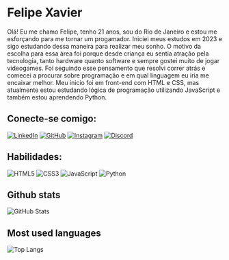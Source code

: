 # Felipe Xavier
Olá! Eu me chamo Felipe, tenho 21 anos, sou do Rio de Janeiro e estou me esforçando para me tornar um progamador. Iniciei meus estudos em 2023 e sigo estudando dessa maneira para realizar meu sonho. O motivo da escolha para essa área foi porque desde criança eu sentia atração pela tecnologia, tanto hardware quanto software e sempre gostei muito de jogar videogames. Foi seguindo esse pensamento que resolvi correr atrás e comecei a procurar sobre programação e em qual linguagem eu iria me encaixar melhor. Meu inicio foi em front-end com HTML e CSS, mas atualmente estou estudando lógica de programação utilizando JavaScript e também estou aprendendo Python.

## Conecte-se comigo:
[![LinkedIn](https://img.shields.io/badge/LinkedIn-0077B5?style=for-the-badge&logo=linkedin&logoColor=white)](https://www.linkedin.com/in/felipe-xavier-91a3582b5/)
[![GitHub](https://img.shields.io/badge/GitHub-100000?style=for-the-badge&logo=github&logoColor=white)](https://github.com/xXTHUND3RXx)
[![Instagram](https://img.shields.io/badge/-Instagram-%23E4405F?style=for-the-badge&logo=instagram&logoColor=white)](https://www.instagram.com/f3lip3xavier/)
[![Discord](https://img.shields.io/badge/Discord-7289DA?style=for-the-badge&logo=discord&logoColor=white)](https://discord.com/channels/@thunder9153/)

## Habilidades:
![HTML5](https://img.shields.io/badge/HTML5-E34F26?style=for-the-badge&logo=html5&logoColor=white)
![CSS3](https://img.shields.io/badge/CSS3-1572B6?style=for-the-badge&logo=css3&logoColor=white)
![JavaScript](https://img.shields.io/badge/JavaScript-F7DF1E?style=for-the-badge&logo=javascript&logoColor=black)
![Python](https://img.shields.io/badge/python-3670A0?style=for-the-badge&logo=python&logoColor=ffdd54)

## Github stats
![GitHub Stats](https://github-readme-stats.vercel.app/api?username=xXTHUND3RXx&theme=transparent&bg_color=000&border_color=30A3DC&show_icons=true&icon_color=30A3DC&title_color=E94D5F&text_color=FFF)

## Most used languages
![Top Langs](https://github-readme-stats-git-masterrstaa-rickstaa.vercel.app/api/top-langs/?username=xXTHUND3RXx&layout=compact&bg_color=000&border_color=30A3DC&title_color=E94D5F&text_color=FFF)